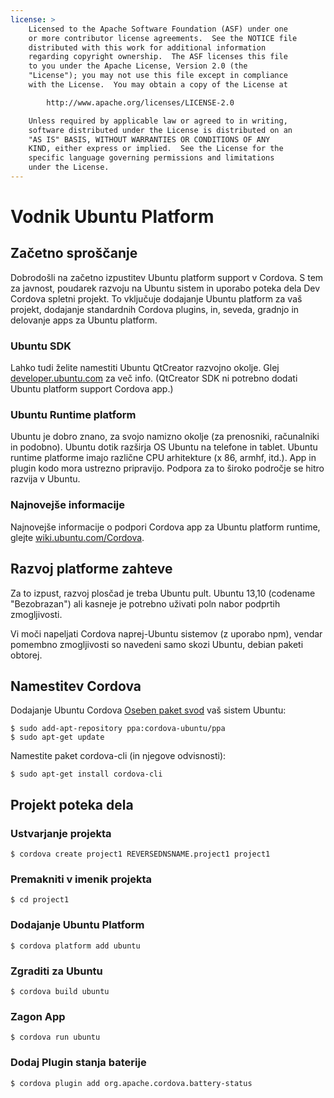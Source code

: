 ```yaml
---
license: >
    Licensed to the Apache Software Foundation (ASF) under one
    or more contributor license agreements.  See the NOTICE file
    distributed with this work for additional information
    regarding copyright ownership.  The ASF licenses this file
    to you under the Apache License, Version 2.0 (the
    "License"); you may not use this file except in compliance
    with the License.  You may obtain a copy of the License at

        http://www.apache.org/licenses/LICENSE-2.0

    Unless required by applicable law or agreed to in writing,
    software distributed under the License is distributed on an
    "AS IS" BASIS, WITHOUT WARRANTIES OR CONDITIONS OF ANY
    KIND, either express or implied.  See the License for the
    specific language governing permissions and limitations
    under the License.
---
```


# Vodnik Ubuntu Platform

## Začetno sproščanje

Dobrodošli na začetno izpustitev Ubuntu platform support v Cordova. S tem za javnost, poudarek razvoju na Ubuntu sistem in uporabo poteka dela Dev Cordova spletni projekt. To vključuje dodajanje Ubuntu platform za vaš projekt, dodajanje standardnih Cordova plugins, in, seveda, gradnjo in delovanje apps za Ubuntu platform.

### Ubuntu SDK

Lahko tudi želite namestiti Ubuntu QtCreator razvojno okolje. Glej [developer.ubuntu.com][1] za več info. (QtCreator SDK ni potrebno dodati Ubuntu platform support Cordova app.)

 [1]: http://developer.ubuntu.com

### Ubuntu Runtime platform

Ubuntu je dobro znano, za svojo namizno okolje (za prenosniki, računalniki in podobno). Ubuntu dotik razširja OS Ubuntu na telefone in tablet. Ubuntu runtime platforme imajo različne CPU arhitekture (x 86, armhf, itd.). App in plugin kodo mora ustrezno pripravijo. Podpora za to široko področje se hitro razvija v Ubuntu.

### Najnovejše informacije

Najnovejše informacije o podpori Cordova app za Ubuntu platform runtime, glejte [wiki.ubuntu.com/Cordova][2].

 [2]: http://wiki.ubuntu.com/Cordova

## Razvoj platforme zahteve

Za to izpust, razvoj plosčad je treba Ubuntu pult. Ubuntu 13,10 (codename "Bezobrazan") ali kasneje je potrebno uživati poln nabor podprtih zmogljivosti.

Vi moči napeljati Cordova naprej-Ubuntu sistemov (z uporabo npm), vendar pomembno zmogljivosti so navedeni samo skozi Ubuntu, debian paketi obtorej.

## Namestitev Cordova

Dodajanje Ubuntu Cordova [Oseben paket svod][3] vaš sistem Ubuntu:

 [3]: https://launchpad.net/~cordova-ubuntu/+archive/ppa

    $ sudo add-apt-repository ppa:cordova-ubuntu/ppa
    $ sudo apt-get update
    

Namestite paket cordova-cli (in njegove odvisnosti):

    $ sudo apt-get install cordova-cli
    

## Projekt poteka dela

### Ustvarjanje projekta

    $ cordova create project1 REVERSEDNSNAME.project1 project1
    

### Premakniti v imenik projekta

    $ cd project1
    

### Dodajanje Ubuntu Platform

    $ cordova platform add ubuntu
    

### Zgraditi za Ubuntu

    $ cordova build ubuntu
    

### Zagon App

    $ cordova run ubuntu
    

### Dodaj Plugin stanja baterije

    $ cordova plugin add org.apache.cordova.battery-status